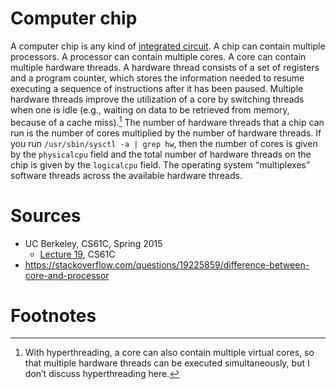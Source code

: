 # Computer chip

A computer chip is any kind of [integrated circuit](https://en.wikipedia.org/wiki/Integrated_circuit). A chip can contain multiple processors. A processor can contain multiple cores. A core can contain multiple hardware threads. A hardware thread consists of a set of registers and a program counter, which stores the information needed to resume executing a sequence of instructions after it has been paused. Multiple hardware threads improve the utilization of a core by switching threads when one is idle (e.g., waiting on data to be retrieved from memory, because of a cache miss).[^1] The number of hardware threads that a chip can run is the number of cores multiplied by the number of hardware threads. If you run `/usr/sbin/sysctl -a | grep hw`, then the number of cores is given by the `physicalcpu` field and the total number of hardware threads on the chip is given by the `logicalcpu` field. The operating system “multiplexes” software threads across the available hardware threads.

# Sources

* UC Berkeley, CS61C, Spring 2015
	* [Lecture 19](https://www.youtube.com/watch?v=2jltTEyiffc&list=PLhMnuBfGeCDM8pXLpqib90mDFJI-e1lpk&index=20), CS61C
* https://stackoverflow.com/questions/19225859/difference-between-core-and-processor

# Footnotes

[^1]: With hyperthreading, a core can also contain multiple virtual cores, so that multiple hardware threads can be executed simultaneously, but I don’t discuss hyperthreading here.